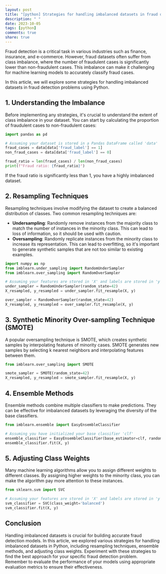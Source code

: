 ```yaml
---
layout: post
title: "[python] Strategies for handling imbalanced datasets in fraud detection problems in Python"
description: " "
date: 2023-10-05
tags: [python]
comments: true
share: true
---
```


Fraud detection is a critical task in various industries such as finance, insurance, and e-commerce. However, fraud datasets often suffer from class imbalance, where the number of fraudulent cases is significantly lower than non-fraudulent cases. This imbalance can make it challenging for machine learning models to accurately classify fraud cases.

In this article, we will explore some strategies for handling imbalanced datasets in fraud detection problems using Python.

## 1. Understanding the Imbalance
Before implementing any strategies, it's crucial to understand the extent of class imbalance in your dataset. You can start by calculating the proportion of fraudulent cases to non-fraudulent cases:

```python
import pandas as pd

# Assuming your dataset is stored in a Pandas DataFrame called 'data'
fraud_cases = data[data['fraud_label'] == 1]
non_fraud_cases = data[data['fraud_label'] == 0]

fraud_ratio = len(fraud_cases) / len(non_fraud_cases)
print(f"Fraud ratio: {fraud_ratio}")
```

If the fraud ratio is significantly less than 1, you have a highly imbalanced dataset.

## 2. Resampling Techniques
Resampling techniques involve modifying the dataset to create a balanced distribution of classes. Two common resampling techniques are:
- **Undersampling**: Randomly remove instances from the majority class to match the number of instances in the minority class. This can lead to loss of information, so it should be used with caution.
- **Oversampling**: Randomly replicate instances from the minority class to increase its representation. This can lead to overfitting, so it's important to generate synthetic samples that are not too similar to existing examples.

```python
import numpy as np
from imblearn.under_sampling import RandomUnderSampler
from imblearn.over_sampling import RandomOverSampler

# Assuming your features are stored in 'X' and labels are stored in 'y'
under_sampler = RandomUnderSampler(random_state=42)
X_resampled, y_resampled = under_sampler.fit_resample(X, y)

over_sampler = RandomOverSampler(random_state=42)
X_resampled, y_resampled = over_sampler.fit_resample(X, y)
```

## 3. Synthetic Minority Over-sampling Technique (SMOTE)
A popular oversampling technique is SMOTE, which creates synthetic samples by interpolating features of minority cases. SMOTE generates new samples by selecting k nearest neighbors and interpolating features between them.

```python
from imblearn.over_sampling import SMOTE

smote_sampler = SMOTE(random_state=42)
X_resampled, y_resampled = smote_sampler.fit_resample(X, y)
```

## 4. Ensemble Methods
Ensemble methods combine multiple classifiers to make predictions. They can be effective for imbalanced datasets by leveraging the diversity of the base classifiers.

```python
from imblearn.ensemble import EasyEnsembleClassifier

# Assuming you have initialized your base classifier 'clf'
ensemble_classifier = EasyEnsembleClassifier(base_estimator=clf, random_state=42)
ensemble_classifier.fit(X, y)
```

## 5. Adjusting Class Weights
Many machine learning algorithms allow you to assign different weights to different classes. By assigning higher weights to the minority class, you can make the algorithm pay more attention to these instances.

```python
from sklearn.svm import SVC

# Assuming your features are stored in 'X' and labels are stored in 'y'
svm_classifier = SVC(class_weight='balanced')
svm_classifier.fit(X, y)
```

## Conclusion
Handling imbalanced datasets is crucial for building accurate fraud detection models. In this article, we explored various strategies for handling imbalanced datasets in Python, including resampling techniques, ensemble methods, and adjusting class weights. Experiment with these strategies to find the best approach for your specific fraud detection problem. Remember to evaluate the performance of your models using appropriate evaluation metrics to ensure their effectiveness.